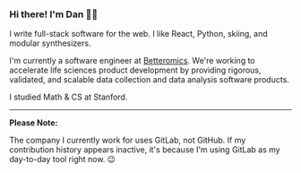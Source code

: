 ### Hi there! I'm Dan 👋🏽

I write full-stack software for the web. I like React, Python, skiing, and modular synthesizers.

I'm currently a software engineer at [Betteromics](https://betteromics.com/). We're working to accelerate life sciences product development by providing rigorous, validated, and scalable data collection and data analysis software products.

I studied Math & CS at Stanford.

----

**Please Note:**

The company I currently work for uses GitLab, not GitHub. If my contribution history appears inactive, it's because I'm using GitLab as my day-to-day tool right now. 😉


<!--
**danisaza/danisaza** is a ✨ _special_ ✨ repository because its `README.md` (this file) appears on your GitHub profile.

Here are some ideas to get you started:

- 🔭 I’m currently working on ...
- 🌱 I’m currently learning ...
- 👯 I’m looking to collaborate on ...
- 🤔 I’m looking for help with ...
- 💬 Ask me about ...
- 📫 How to reach me: ...
- 😄 Pronouns: ...
- ⚡ Fun fact: ...
-->
